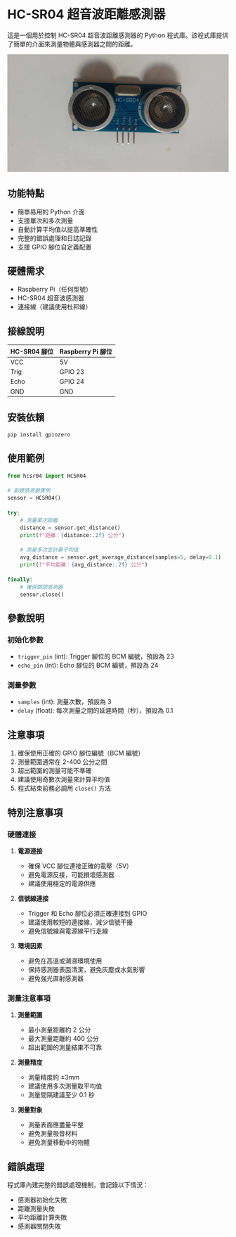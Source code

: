 # HC-SR04 超音波距離感測器

這是一個用於控制 HC-SR04 超音波距離感測器的 Python 程式庫。該程式庫提供了簡單的介面來測量物體與感測器之間的距離。

![HC-SR04 超音波感測器](pic/HC-SR04.jpg)

## 功能特點

- 簡單易用的 Python 介面
- 支援單次和多次測量
- 自動計算平均值以提高準確性
- 完整的錯誤處理和日誌記錄
- 支援 GPIO 腳位自定義配置

## 硬體需求

- Raspberry Pi（任何型號）
- HC-SR04 超音波感測器
- 連接線（建議使用杜邦線）

## 接線說明


| HC-SR04 腳位 | Raspberry Pi 腳位 |
|-------------|------------------|
| VCC         | 5V               |
| Trig        | GPIO 23          |
| Echo        | GPIO 24          |
| GND         | GND              |

## 安裝依賴

```bash
pip install gpiozero
```

## 使用範例

```python
from hcsr04 import HCSR04

# 創建感測器實例
sensor = HCSR04()

try:
    # 測量單次距離
    distance = sensor.get_distance()
    print(f"距離：{distance:.2f} 公分")

    # 測量多次並計算平均值
    avg_distance = sensor.get_average_distance(samples=5, delay=0.1)
    print(f"平均距離：{avg_distance:.2f} 公分")

finally:
    # 確保關閉感測器
    sensor.close()
```

## 參數說明

### 初始化參數
- `trigger_pin` (int): Trigger 腳位的 BCM 編號，預設為 23
- `echo_pin` (int): Echo 腳位的 BCM 編號，預設為 24

### 測量參數
- `samples` (int): 測量次數，預設為 3
- `delay` (float): 每次測量之間的延遲時間（秒），預設為 0.1

## 注意事項

1. 確保使用正確的 GPIO 腳位編號（BCM 編號）
2. 測量範圍通常在 2-400 公分之間
3. 超出範圍的測量可能不準確
4. 建議使用奇數次測量來計算平均值
5. 程式結束前務必調用 `close()` 方法

## 特別注意事項

### 硬體連接
1. **電源連接**
   - 確保 VCC 腳位連接正確的電壓（5V）
   - 避免電源反接，可能損壞感測器
   - 建議使用穩定的電源供應

2. **信號線連接**
   - Trigger 和 Echo 腳位必須正確連接到 GPIO
   - 建議使用較短的連接線，減少信號干擾
   - 避免信號線與電源線平行走線

3. **環境因素**
   - 避免在高溫或潮濕環境使用
   - 保持感測器表面清潔，避免灰塵或水氣影響
   - 避免強光直射感測器

### 測量注意事項
1. **測量範圍**
   - 最小測量距離約 2 公分
   - 最大測量距離約 400 公分
   - 超出範圍的測量結果不可靠

2. **測量精度**
   - 測量精度約 ±3mm
   - 建議使用多次測量取平均值
   - 測量間隔建議至少 0.1 秒

3. **測量對象**
   - 測量表面應盡量平整
   - 避免測量吸音材料
   - 避免測量移動中的物體


## 錯誤處理

程式庫內建完整的錯誤處理機制，會記錄以下情況：
- 感測器初始化失敗
- 距離測量失敗
- 平均距離計算失敗
- 感測器關閉失敗

